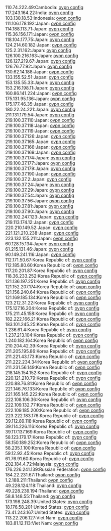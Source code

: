 110.74.222.49:Cambodia: [ovpn config](vpn/110_74_222_49.ovpn)  
117.243.164.22:India: [ovpn config](vpn/117_243_164_22.ovpn)  
103.130.18.53:Indonesia: [ovpn config](vpn/103_130_18_53.ovpn)  
111.106.178.192:Japan: [ovpn config](vpn/111_106_178_192.ovpn)  
114.188.113.71:Japan: [ovpn config](vpn/114_188_113_71.ovpn)  
115.36.156.171:Japan: [ovpn config](vpn/115_36_156_171.ovpn)  
118.104.177.75:Japan: [ovpn config](vpn/118_104_177_75.ovpn)  
124.214.60.182:Japan: [ovpn config](vpn/124_214_60_182.ovpn)  
125.2.31.162:Japan: [ovpn config](vpn/125_2_31_162.ovpn)  
126.100.216.163:Japan: [ovpn config](vpn/126_100_216_163.ovpn)  
126.127.219.67:Japan: [ovpn config](vpn/126_127_219_67.ovpn)  
126.76.77.92:Japan: [ovpn config](vpn/126_76_77_92.ovpn)  
130.62.14.188:Japan: [ovpn config](vpn/130_62_14_188.ovpn)  
133.155.52.51:Japan: [ovpn config](vpn/133_155_52_51.ovpn)  
153.135.55.33:Japan: [ovpn config](vpn/153_135_55_33.ovpn)  
153.216.198.11:Japan: [ovpn config](vpn/153_216_198_11.ovpn)  
160.86.141.224:Japan: [ovpn config](vpn/160_86_141_224.ovpn)  
175.131.95.136:Japan: [ovpn config](vpn/175_131_95_136.ovpn)  
175.177.46.35:Japan: [ovpn config](vpn/175_177_46_35.ovpn)  
180.22.24.221:Japan: [ovpn config](vpn/180_22_24_221.ovpn)  
211.131.179.54:Japan: [ovpn config](vpn/211_131_179_54.ovpn)  
219.100.37.110:Japan: [ovpn config](vpn/219_100_37_110.ovpn)  
219.100.37.118:Japan: [ovpn config](vpn/219_100_37_118.ovpn)  
219.100.37.119:Japan: [ovpn config](vpn/219_100_37_119.ovpn)  
219.100.37.126:Japan: [ovpn config](vpn/219_100_37_126.ovpn)  
219.100.37.165:Japan: [ovpn config](vpn/219_100_37_165.ovpn)  
219.100.37.166:Japan: [ovpn config](vpn/219_100_37_166.ovpn)  
219.100.37.169:Japan: [ovpn config](vpn/219_100_37_169.ovpn)  
219.100.37.174:Japan: [ovpn config](vpn/219_100_37_174.ovpn)  
219.100.37.177:Japan: [ovpn config](vpn/219_100_37_177.ovpn)  
219.100.37.179:Japan: [ovpn config](vpn/219_100_37_179.ovpn)  
219.100.37.190:Japan: [ovpn config](vpn/219_100_37_190.ovpn)  
219.100.37.2:Japan: [ovpn config](vpn/219_100_37_2.ovpn)  
219.100.37.24:Japan: [ovpn config](vpn/219_100_37_24.ovpn)  
219.100.37.29:Japan: [ovpn config](vpn/219_100_37_29.ovpn)  
219.100.37.54:Japan: [ovpn config](vpn/219_100_37_54.ovpn)  
219.100.37.56:Japan: [ovpn config](vpn/219_100_37_56.ovpn)  
219.100.37.81:Japan: [ovpn config](vpn/219_100_37_81.ovpn)  
219.100.37.90:Japan: [ovpn config](vpn/219_100_37_90.ovpn)  
219.102.247.123:Japan: [ovpn config](vpn/219_102_247_123.ovpn)  
219.113.174.12:Japan: [ovpn config](vpn/219_113_174_12.ovpn)  
220.210.149.52:Japan: [ovpn config](vpn/220_210_149_52.ovpn)  
221.121.210.238:Japan: [ovpn config](vpn/221_121_210_238.ovpn)  
223.132.155.211:Japan: [ovpn config](vpn/223_132_155_211.ovpn)  
60.128.15.134:Japan: [ovpn config](vpn/60_128_15_134.ovpn)  
61.215.131.46:Japan: [ovpn config](vpn/61_215_131_46.ovpn)  
90.149.241.116:Japan: [ovpn config](vpn/90_149_241_116.ovpn)  
112.171.50.67:Korea Republic of: [ovpn config](vpn/112_171_50_67.ovpn)  
112.185.80.60:Korea Republic of: [ovpn config](vpn/112_185_80_60.ovpn)  
117.20.201.87:Korea Republic of: [ovpn config](vpn/117_20_201_87.ovpn)  
118.36.233.252:Korea Republic of: [ovpn config](vpn/118_36_233_252.ovpn)  
121.136.197.251:Korea Republic of: [ovpn config](vpn/121_136_197_251.ovpn)  
121.152.207.174:Korea Republic of: [ovpn config](vpn/121_152_207_174.ovpn)  
121.156.240.64:Korea Republic of: [ovpn config](vpn/121_156_240_64.ovpn)  
121.169.185.134:Korea Republic of: [ovpn config](vpn/121_169_185_134.ovpn)  
123.212.31.22:Korea Republic of: [ovpn config](vpn/123_212_31_22.ovpn)  
175.127.16.204:Korea Republic of: [ovpn config](vpn/175_127_16_204.ovpn)  
175.211.45.158:Korea Republic of: [ovpn config](vpn/175_211_45_158.ovpn)  
182.222.166.21:Korea Republic of: [ovpn config](vpn/182_222_166_21.ovpn)  
183.101.245.25:Korea Republic of: [ovpn config](vpn/183_101_245_25.ovpn)  
1.236.61.4:Korea Republic of: [ovpn config](vpn/1_236_61_4.ovpn)  
1.237.213.104:Korea Republic of: [ovpn config](vpn/1_237_213_104.ovpn)  
1.240.182.164:Korea Republic of: [ovpn config](vpn/1_240_182_164.ovpn)  
210.204.42.39:Korea Republic of: [ovpn config](vpn/210_204_42_39.ovpn)  
211.205.195.86:Korea Republic of: [ovpn config](vpn/211_205_195_86.ovpn)  
211.221.43.173:Korea Republic of: [ovpn config](vpn/211_221_43_173.ovpn)  
211.222.234.34:Korea Republic of: [ovpn config](vpn/211_222_234_34.ovpn)  
211.231.56.149:Korea Republic of: [ovpn config](vpn/211_231_56_149.ovpn)  
218.145.154.152:Korea Republic of: [ovpn config](vpn/218_145_154_152.ovpn)  
220.121.210.79:Korea Republic of: [ovpn config](vpn/220_121_210_79.ovpn)  
220.88.76.81:Korea Republic of: [ovpn config](vpn/220_88_76_81.ovpn)  
221.146.76.133:Korea Republic of: [ovpn config](vpn/221_146_76_133.ovpn)  
221.165.145.222:Korea Republic of: [ovpn config](vpn/221_165_145_222.ovpn)  
222.108.106.36:Korea Republic of: [ovpn config](vpn/222_108_106_36.ovpn)  
222.109.132.77:Korea Republic of: [ovpn config](vpn/222_109_132_77.ovpn)  
222.109.185.200:Korea Republic of: [ovpn config](vpn/222_109_185_200.ovpn)  
223.222.183.176:Korea Republic of: [ovpn config](vpn/223_222_183_176.ovpn)  
39.112.89.118:Korea Republic of: [ovpn config](vpn/39_112_89_118.ovpn)  
39.114.226.116:Korea Republic of: [ovpn config](vpn/39_114_226_116.ovpn)  
39.117.137.169:Korea Republic of: [ovpn config](vpn/39_117_137_169.ovpn)  
58.123.179.17:Korea Republic of: [ovpn config](vpn/58_123_179_17.ovpn)  
58.150.189.252:Korea Republic of: [ovpn config](vpn/58_150_189_252.ovpn)  
58.235.1.100:Korea Republic of: [ovpn config](vpn/58_235_1_100.ovpn)  
59.12.92.45:Korea Republic of: [ovpn config](vpn/59_12_92_45.ovpn)  
61.76.91.60:Korea Republic of: [ovpn config](vpn/61_76_91_60.ovpn)  
202.184.4.72:Malaysia: [ovpn config](vpn/202_184_4_72.ovpn)  
176.226.241.139:Russian Federation: [ovpn config](vpn/176_226_241_139.ovpn)  
184.22.231.67:Thailand: [ovpn config](vpn/184_22_231_67.ovpn)  
1.2.188.211:Thailand: [ovpn config](vpn/1_2_188_211.ovpn)  
49.228.124.118:Thailand: [ovpn config](vpn/49_228_124_118.ovpn)  
49.228.239.194:Thailand: [ovpn config](vpn/49_228_239_194.ovpn)  
58.8.148.55:Thailand: [ovpn config](vpn/58_8_148_55.ovpn)  
173.198.248.39:United States: [ovpn config](vpn/173_198_248_39.ovpn)  
18.176.58.201:United States: [ovpn config](vpn/18_176_58_201.ovpn)  
73.41.243.167:United States: [ovpn config](vpn/73_41_243_167.ovpn)  
113.22.206.127:Viet Nam: [ovpn config](vpn/113_22_206_127.ovpn)  
183.81.12.113:Viet Nam: [ovpn config](vpn/183_81_12_113.ovpn)  

